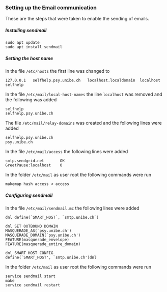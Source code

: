 ### Setting up the Email communication

These are the steps that were taken to enable the sending of emails.

##### Installing sendmail

```
sudo apt update
sudo apt install sendmail
```

##### Setting the host name

In the file `/etc/hosts` the first line was changed to

```
127.0.0.1   selfhelp.psy.unibe.ch   localhost.localdomain  localhost   selfhelp
```

In the file `/etc/mail/local-host-names` the line `localhost` was removed and the following was  added

```
selfhelp
selfhelp.psy.unibe.ch
```

The file `/etc/mail/relay-domains` was created and the following lines were added

```
selfhelp.psy.unibe.ch
psy.unibe.ch
```

In the file `/etc/mail/access` the following lines were added

```
smtp.sendgrid.net       OK
GreetPause:localhost    0
```

In the folder `/etc/mail` as user root the following commands were run

```
makemap hash access < access
```

##### Configuring sendmail

In the file `/etc/mail/sendmail.mc` the following lines were added

```
dnl define(`SMART_HOST`, `smtp.unibe.ch`)

dnl SET OUTBOUND DOMAIN
MASQUERADE_AS(`psy.unibe.ch')
MASQUERADE_DOMAIN(`psy.unibe.ch')
FEATURE(masquerade_envelope)
FEATURE(masquerade_entire_domain)

dnl SMART HOST CONFIG
define(`SMART_HOST', `smtp.unibe.ch')dnl
```

In the folder `/etc/mail` as user root the following commands were run

```
service sendmail start
make
service sendmail restart
```
